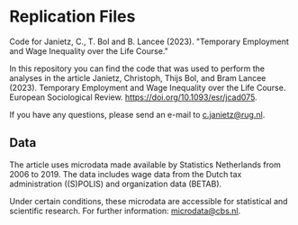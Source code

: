 # Replication Files

Code for Janietz, C., T. Bol and B. Lancee (2023). "Temporary Employment and Wage Inequality over the Life Course."

In this repository you can find the code that was used to perform the analyses in the article Janietz, Christoph, Thijs Bol, and Bram Lancee (2023). Temporary Employment and Wage Inequality over the Life Course. European Sociological Review. https://doi.org/10.1093/esr/jcad075.

If you have any questions, please send an e-mail to c.janietz@rug.nl.

## Data
The article uses microdata made available by Statistics Netherlands from 2006 to 2019. The data includes wage data from the Dutch tax administration ((S)POLIS) and organization data (BETAB). 

Under certain conditions, these microdata are accessible for statistical and scientific research. For further information: microdata@cbs.nl.
